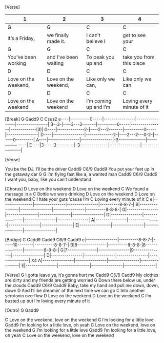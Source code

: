 [Verse]

| 1                    | 2                     | 3                     | 4                         |
| -------------------- | --------------------- | --------------------- | ------------------------- |
| G                    | G                     | C                     | C                         |
| It’s a Friday,       | we finally  made it.  | I can’t believe I     | get to see your           |
| G                    | G                     | C                     | C                         |
| You’ve been working  | and I’ve been waiting | To peak you up and    | take you from this place  |
| D                    | D                     | C                     | C                         |
| Love on the weekend, | Love on the weekend,  | Like only we can,     | Like only we can          |
| D                    | D                     | C                     | C                         |
| Love on the weekend  | Love on the weekend   | I’m coming up and I’m | Loving every minute of it |

[Break]
      G                Gadd9            C                Csus2
e----|----------0-----|----------------|----------------|----------------|
B--3-|----3---3-------|----------0-----|----------------|-------------(3)|
G----|--------------2-|----2---2-------|----------0-----|----------------|
D----|----------------|--------------2-|----2---2---0-2-|------0---------|
A----|----------------|----------------|-3--------------|----------------|
E----|3-----3---------|-3--------------|----------------|----------------|

[Verse]

You be the DJ, I’ll be the driver
Cadd9         C6/9          Cadd9
You put your feet up in the getaway car
G                      G
I’m flying fast like a, a wanted man
Cadd9        C6/9          Cadd9
I want you, baby, like you can’t understand

[Chorus]
D
Love on the weekend
D
Love on the weekend
C
We found a message in a
C
Bottle we were drinking
D
Love on the weekend
D
Love on the weekend
C
I hate your guts ’cause I’m
C
Loving every minute of it
                                                     C
e|----------------|----------------|----------------|----------8-8-7-|
B|----------------|----------------|----------------|----------8-8-8-|
G|----------------|----------------|----------------|----------------|
D|----------------|----------------|----------------|----------------|
A|----------------|----------------|----------------|----------------|
E|----------------|----------------|----------------|----------------|

[Bridge]
  G                Gadd9            Cadd9  C6/9      Cadd9
e|----------------|----------8-8-7-|------10--------|----------8-8-7-|
B|8---------------|----------8-8-8-|8---------------|----------8-8-8-|
G|7---------------|----------------|9---------------|----------------|
D|----------------|----------------|----------------|----------------| X4
A|----------------|----------------|----------------|----------------|
E|----------------|----------------|----------------|----------------|

[Verse]
G
I gotta leave ya, it’s gonna hurt me
Cadd9          C6/9         Cadd9
My clothes are dirty and my friends are getting worried
G
Down there below us, under the clouds
Cadd9         C6/9             Cadd9
Baby, take my hand and pull me down, down, down
D
And I’ll be dreamin’ of the next time we can go
C
Into another serotonin overflow
D
Love on the weekend
D
Love on the weekend
C
I’m busted up but I’m loving every minute of it

[Outro]
G    Gadd9

C
Love on the weekend, love on the weekend
G
I’m looking for a little love
Gadd9
I’m looking for a little love, oh yeah
C
Love on the weekend, love on the weekend
G
I’m looking for a little love
Gadd9
I’m looking for a little love, oh yeah
C
Love on the weekend, love on the weekend